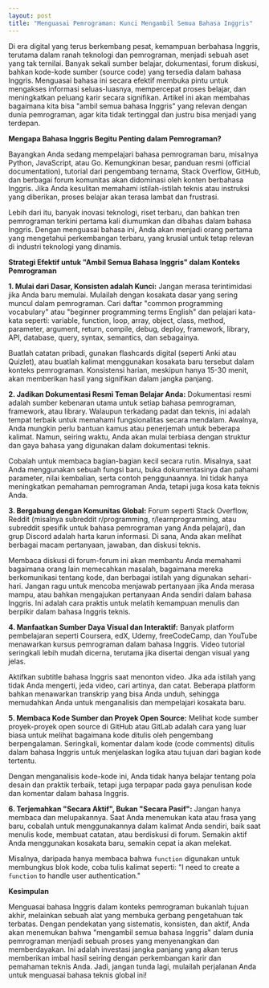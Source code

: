 ```yaml
---
layout: post
title: "Menguasai Pemrograman: Kunci Mengambil Semua Bahasa Inggris"
---
```


Di era digital yang terus berkembang pesat, kemampuan berbahasa Inggris, terutama dalam ranah teknologi dan pemrograman, menjadi sebuah aset yang tak ternilai. Banyak sekali sumber belajar, dokumentasi, forum diskusi, bahkan kode-kode sumber (source code) yang tersedia dalam bahasa Inggris. Menguasai bahasa ini secara efektif membuka pintu untuk mengakses informasi seluas-luasnya, mempercepat proses belajar, dan meningkatkan peluang karir secara signifikan. Artikel ini akan membahas bagaimana kita bisa "ambil semua bahasa Inggris" yang relevan dengan dunia pemrograman, agar kita tidak tertinggal dan justru bisa menjadi yang terdepan.

**Mengapa Bahasa Inggris Begitu Penting dalam Pemrograman?**

Bayangkan Anda sedang mempelajari bahasa pemrograman baru, misalnya Python, JavaScript, atau Go. Kemungkinan besar, panduan resmi (official documentation), tutorial dari pengembang ternama, Stack Overflow, GitHub, dan berbagai forum komunitas akan didominasi oleh konten berbahasa Inggris. Jika Anda kesulitan memahami istilah-istilah teknis atau instruksi yang diberikan, proses belajar akan terasa lambat dan frustrasi.

Lebih dari itu, banyak inovasi teknologi, riset terbaru, dan bahkan tren pemrograman terkini pertama kali diumumkan dan dibahas dalam bahasa Inggris. Dengan menguasai bahasa ini, Anda akan menjadi orang pertama yang mengetahui perkembangan terbaru, yang krusial untuk tetap relevan di industri teknologi yang dinamis.

**Strategi Efektif untuk "Ambil Semua Bahasa Inggris" dalam Konteks Pemrograman**

**1. Mulai dari Dasar, Konsisten adalah Kunci:**
Jangan merasa terintimidasi jika Anda baru memulai. Mulailah dengan kosakata dasar yang sering muncul dalam pemrograman. Cari daftar "common programming vocabulary" atau "beginner programming terms English" dan pelajari kata-kata seperti: variable, function, loop, array, object, class, method, parameter, argument, return, compile, debug, deploy, framework, library, API, database, query, syntax, semantics, dan sebagainya.

Buatlah catatan pribadi, gunakan flashcards digital (seperti Anki atau Quizlet), atau buatlah kalimat menggunakan kosakata baru tersebut dalam konteks pemrograman. Konsistensi harian, meskipun hanya 15-30 menit, akan memberikan hasil yang signifikan dalam jangka panjang.

**2. Jadikan Dokumentasi Resmi Teman Belajar Anda:**
Dokumentasi resmi adalah sumber kebenaran utama untuk setiap bahasa pemrograman, framework, atau library. Walaupun terkadang padat dan teknis, ini adalah tempat terbaik untuk memahami fungsionalitas secara mendalam. Awalnya, Anda mungkin perlu bantuan kamus atau penerjemah untuk beberapa kalimat. Namun, seiring waktu, Anda akan mulai terbiasa dengan struktur dan gaya bahasa yang digunakan dalam dokumentasi teknis.

Cobalah untuk membaca bagian-bagian kecil secara rutin. Misalnya, saat Anda menggunakan sebuah fungsi baru, buka dokumentasinya dan pahami parameter, nilai kembalian, serta contoh penggunaannya. Ini tidak hanya meningkatkan pemahaman pemrograman Anda, tetapi juga kosa kata teknis Anda.

**3. Bergabung dengan Komunitas Global:**
Forum seperti Stack Overflow, Reddit (misalnya subreddit r/programming, r/learnprogramming, atau subreddit spesifik untuk bahasa pemrograman yang Anda pelajari), dan grup Discord adalah harta karun informasi. Di sana, Anda akan melihat berbagai macam pertanyaan, jawaban, dan diskusi teknis.

Membaca diskusi di forum-forum ini akan membantu Anda memahami bagaimana orang lain memecahkan masalah, bagaimana mereka berkomunikasi tentang kode, dan berbagai istilah yang digunakan sehari-hari. Jangan ragu untuk mencoba menjawab pertanyaan jika Anda merasa mampu, atau bahkan mengajukan pertanyaan Anda sendiri dalam bahasa Inggris. Ini adalah cara praktis untuk melatih kemampuan menulis dan berpikir dalam bahasa Inggris teknis.

**4. Manfaatkan Sumber Daya Visual dan Interaktif:**
Banyak platform pembelajaran seperti Coursera, edX, Udemy, freeCodeCamp, dan YouTube menawarkan kursus pemrograman dalam bahasa Inggris. Video tutorial seringkali lebih mudah dicerna, terutama jika disertai dengan visual yang jelas.

Aktifkan subtitle bahasa Inggris saat menonton video. Jika ada istilah yang tidak Anda mengerti, jeda video, cari artinya, dan catat. Beberapa platform bahkan menawarkan transkrip yang bisa Anda unduh, sehingga memudahkan Anda untuk menganalisis dan mempelajari kosakata baru.

**5. Membaca Kode Sumber dan Proyek Open Source:**
Melihat kode sumber proyek-proyek open source di GitHub atau GitLab adalah cara yang luar biasa untuk melihat bagaimana kode ditulis oleh pengembang berpengalaman. Seringkali, komentar dalam kode (code comments) ditulis dalam bahasa Inggris untuk menjelaskan logika atau tujuan dari bagian kode tertentu.

Dengan menganalisis kode-kode ini, Anda tidak hanya belajar tentang pola desain dan praktik terbaik, tetapi juga terpapar pada gaya penulisan kode dan komentar dalam bahasa Inggris.

**6. Terjemahkan "Secara Aktif", Bukan "Secara Pasif":**
Jangan hanya membaca dan melupakannya. Saat Anda menemukan kata atau frasa yang baru, cobalah untuk menggunakannya dalam kalimat Anda sendiri, baik saat menulis kode, membuat catatan, atau berdiskusi di forum. Semakin aktif Anda menggunakan kosakata baru, semakin cepat ia akan melekat.

Misalnya, daripada hanya membaca bahwa `function` digunakan untuk membungkus blok kode, coba tulis kalimat seperti: "I need to create a `function` to handle user authentication."

**Kesimpulan**

Menguasai bahasa Inggris dalam konteks pemrograman bukanlah tujuan akhir, melainkan sebuah alat yang membuka gerbang pengetahuan tak terbatas. Dengan pendekatan yang sistematis, konsisten, dan aktif, Anda akan menemukan bahwa "mengambil semua bahasa Inggris" dalam dunia pemrograman menjadi sebuah proses yang menyenangkan dan memberdayakan. Ini adalah investasi jangka panjang yang akan terus memberikan imbal hasil seiring dengan perkembangan karir dan pemahaman teknis Anda. Jadi, jangan tunda lagi, mulailah perjalanan Anda untuk menguasai bahasa teknis global ini!
